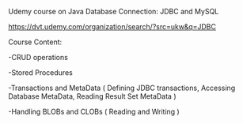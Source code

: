 Udemy course on Java Database Connection: JDBC and MySQL

https://dvt.udemy.com/organization/search/?src=ukw&q=JDBC

Course Content:

-CRUD operations

-Stored Procedures

-Transactions and MetaData ( Defining JDBC transactions, Accessing Database MetaData, Reading Result Set MetaData )

-Handling BLOBs and CLOBs ( Reading and Writing )


